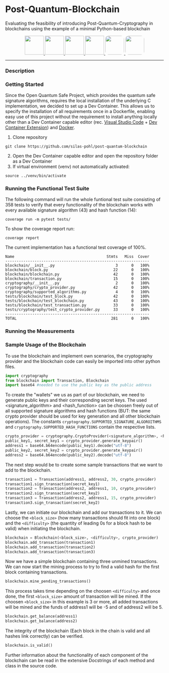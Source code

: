 # Post-Quantum-Blockchain
Evaluating the feasibility of introducing Post-Quantum-Cryptography in blockchains using the example of a minimal Python-based blockchain 
<p align="center">
  <a href="https://www.python.org/">
    <img src="https://img.icons8.com/?size=512&id=13441&format=png" height="60">
  </a>
  <a href="https://docs.pytest.org/en/stable/">
    <img src="https://docs.pytest.org/en/stable/_static/pytest1.png" height="60">
  </a>
  <a href="https://numpy.org/">
    <img src="https://numpy.org/images/logo.svg" height="60">
  </a>
  <a href="https://matplotlib.org/stable/">
    <img src="https://matplotlib.org/stable/_images/sphx_glr_logos2_001_2_00x.png" height="60">
  </a>
  <a href="https://openquantumsafe.org/">
    <img style="border-radius: 10px" src="https://avatars.githubusercontent.com/u/20689385?s=200&v=4" height="60">
  </a>
  <a href="https://containers.dev/">
    <img style="border-radius: 10px" src="https://avatars.githubusercontent.com/u/102692984?s=200&v=4" height="60">
  </a>
</p>

---

### Description
### Getting Started
Since the Open Quantum Safe Project, which provides the quantum safe signature algorithms, requires the local installation of the underlying C implementation, we decided to set up a Dev Container. This allows us to specify the installation of all requirements once in a Dockerfile, enabling easy use of this project without the requirement to install anything locally other than a Dev Container capable editor (rec. [Visual Studio Code](https://code.visualstudio.com/) + [Dev Container Extension](https://marketplace.visualstudio.com/items?itemName=ms-vscode-remote.remote-containers)) and [Docker](https://www.docker.com/).

1. Clone repository
```
git clone https://github.com/silas-pohl/post-quantum-blockchain
```
2. Open the Dev Container capable editor and open the repository folder as a Dev Container
3. If virtual environment (venv) not automatically activated: 
```
source ../venv/bin/activate
```

### Running the Functional Test Suite
The following command will run the whole funtional test suite consisting of 358 tests to verify that every functionality of the blockchain works with every available signature algorithm (43) and hash function (14):
```
coverage run -m pytest tests/
```
To show the coverage report run:
```
coverage report
```
The current implementation has a functional test coverage of 100%.
```
Name                                         Stmts   Miss  Cover
----------------------------------------------------------------
blockchain/__init__.py                           3      0   100%
blockchain/block.py                             22      0   100%
blockchain/blockchain.py                        42      0   100%
blockchain/transaction.py                       15      0   100%
cryptography/__init__.py                         2      0   100%
cryptography/crypto_provider.py                 42      0   100%
cryptography/supported_algorithms.py             4      0   100%
tests/blockchain/test_block.py                  42      0   100%
tests/blockchain/test_blockchain.py             43      0   100%
tests/blockchain/test_transaction.py            33      0   100%
tests/cryptography/test_crypto_provider.py      33      0   100%
----------------------------------------------------------------
TOTAL                                          281      0   100%
```

### Running the Measurements

### Sample Usage of the Blockchain
To use the blockchain and implement own scenarios, the cryptography provider and the blockchain code can easily be imported into other python files.
```python
import cryptography
from blockchain import Transaction, Blockchain
import base64 #needed to use the public key as the public address
``` 

To create the "wallets" we us as part of our blockchain, we need to generate public keys and their corresponding secret keys. The used <signature_algorithm> and <hash_function> can be choosen freely out of all supported signature algorithms and hash functions (BUT: the same crypto provider should be used for key generation and all other blockchain operations). The constants `cryptography.SUPPORTED_SIGNATURE_ALGOROITHMS` and `cryptography.SUPPORTED_HASH_FUNCTIONS` contain the respective lists.
```python
crypto_provider = cryptography.CryptoProvider(<signature_algorithm>, <hash_function>)
public_key1, secret_key1 = crypto_provider.generate_keypair()
address1 = base64.b64encode(public_key1).decode("utf-8")
public_key2, secret_key2 = crypto_provider.generate_keypair()
address2 = base64.b64encode(public_key2).decode("utf-8")
```

The next step would be to create some sample transactions that we want to add to the blockchain.
```python
transaction1 = Transaction(address1, address2, 30, crypto_provider)
transaction1.sign_transaction(secret_key1)
transaction2 = Transaction(address2, address1, 10, crypto_provider)
transaction2.sign_transaction(secret_key2)
transaction3 = Transaction(address2, address1, 15, crypto_provider)
transaction3.sign_transaction(secret_key2)
```
Lastly, we can initiate our blockchain and add our transactions to it. We can choose the `<block_size>` (how many transactions should fit into one block) and the `<difficulty>` (the quantity of leading 0s for a block hash to be valid) when initiating the blockchain.
```python
blockchain = Blockchain(<block_size>, <difficulty>, crypto_provider)
blockchain.add_transaction(transaction1)
blockchain.add_transaction(transaction2)
blockchain.add_transaction(transaction3)
```
Now we have a simple blockchain containing three unmined transactions. We can now start the mining process to try to find a valid hash for the first block containing transactions.
```python
blockchain.mine_pending_transactions()
```
This process takes time depending on the choosen `<difficulty>` and once done, the first `<block_size>` amount of transaction will be mined. If the choosen `<block_size>` in this example is 3 or more, all added transactions will be mined and the funds of address1 will be -5 and of address2 will be 5.
```python
blockchain.get_balance(address1)
blockchain.get_balance(address2)
```
The integrity of the blockchain (Each block in the chain is valid and all hashes link correctly) can be verified. 
```python
blockchain.is_valid()
```
Further information about the functionality of each component of the blockchain can be read in the extensive Docstrings of each method and class in the source code.